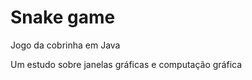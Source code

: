<h1> Snake game </h1>

Jogo da cobrinha em Java 

Um estudo sobre janelas gráficas e computação gráfica

